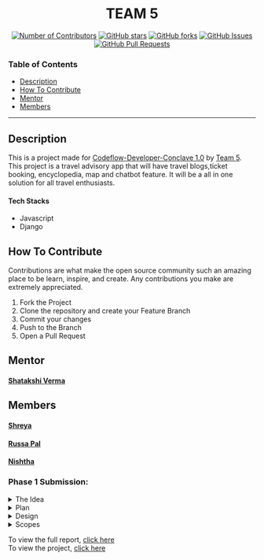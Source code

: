 <h1 align="center"> TEAM 5</h1>

<div align="center">
  
  [![Number of Contributors](https://img.shields.io/github/contributors/CodeFlow201/Team-5)](https://github.com/CodeFlow201/Team-5/graphs/contributors)
  [![GitHub stars](https://img.shields.io/github/stars/CodeFlow201/Team-5)](https://github.com/CodeFlow201/Team-5/stargazers)
  [![GitHub forks](https://img.shields.io/github/forks/CodeFlow201/Team-5)](https://github.com/CodeFlow201/Team-5/network)
  [![GitHub Issues](https://img.shields.io/github/issues/CodeFlow201/Team-5)](https://github.com/CodeFlow201/Team-5/issues)
  [![GitHub Pull Requests](https://img.shields.io/github/issues-pr/kylelobo/The-Documentation-Compendium.svg)](https://github.com/CodeFlow201/Team-5/pulls)

</div>

### Table of Contents

- [Description](#description)
- [How To Contribute](#how-to-contribute)
- [Mentor](#mentor)
- [Members](#members)

---

## Description

This is a project made for [Codeflow-Developer-Conclave 1.0](https://user-images.githubusercontent.com/56452820/134432144-9672c5c2-7ce3-4d98-aef5-81b4577b2930.png) by [Team 5](https://github.com/CodeFlow201/Team-5). This project is a travel advisory app that will have travel blogs,ticket booking, encyclopedia, map and chatbot feature. It will be a all in one solution for all travel enthusiasts.

#### Tech Stacks

- Javascript
- Django

## How To Contribute

Contributions are what make the open source community such an amazing place to be learn, inspire, and create. Any contributions you make are extremely appreciated.

1. Fork the Project
2. Clone the repository and create your Feature Branch
3. Commit your changes
4. Push to the Branch 
5. Open a Pull Request


## Mentor

 #### [Shatakshi Verma](https://github.com/Shatakshi-verma)
 
## Members
 
 #### [Shreya](https://github.com/shreya0005)
 #### [Russa Pal](https://github.com/russapal)
 #### [Nishtha](https://github.com/Nishtha-Goyal)
 
### Phase 1 Submission:


<details>
  <summary> The Idea </summary>
  <pre><p align="center">
	The idea is to build a travel advisory app that will have
  travel blogs, ticket booking, encyclopedia, map &
  chatbot feature
  The tech stacks that will be using for this app are:
  Django & Javascript

</p></pre>
</details>

<details>
  <summary> Plan </summary>
  <pre><p align="center">
	<img src="https://github.com/CodeFlow201/Team-5/blob/master/plan.png?raw=true" width=650 height=300 alt="Banner">
</p></pre>
</details>

<details>
  <summary> Design </summary>
  <pre><p align="center">
  Link for reference:
  https://www.figma.com/file/AMSqGmLwYXKuB1DXLKWUvU/TravelAdvisory-App?node-id=1%3A </br>
	<img src="https://github.com/CodeFlow201/Team-5/blob/master/design.png?raw=true" width=650 height=300 alt="Banner">
</p></pre>
</details>

<details>
  <summary> Scopes </summary>
  <pre><p align="center">
  For the upcoming weeks, we will be coding the below-mentioned problems
  1.Modifying the landing page as per the Figma design.
  2.Code the Blog, Ticket booking, map page
	3.We are also planning to add a currency converter in the website.
</p></pre>
</details>

To view the full report, [click here](https://drive.google.com/file/d/1hMtVkOyf38kHpMgUwqX8wJtPCz18yvrb/view?usp=sharing) </br>
To view the project, [click here](https://codeflow201.github.io/Team-5/)
